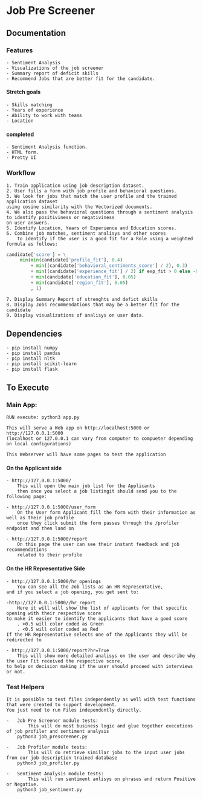 # Job Pre Screener

## Documentation

### Features

    - Sentiment Analysis
    - Visualizations of the job screener
    - Summary report of deficit skills
    - Recommend Jobs that are better fit for the candidate.

#### Stretch goals

    - Skills matching
    - Years of experience
    - Ability to work with teams
    - Location

#### completed

    - Sentiment Analysis function.
    - HTML form.
    - Pretty UI 

### Workflow

    1. Train application using job description dataset.
    2. User fills a form with job profile and behavioral questions.
    3. We look for jobs that match the user profile and the trained application dataset 
    using cosine similarity with the Vectorized documents.   
    4. We also pass the behavioral questions through a sentiment analysis to identify positiviness or negativiness 
    on user answers.
    5. Identify Location, Years of Experience and Education scores.
    6. Combine job matches, sentiment analisys and other scores 
        to identify if the user is a good fit for a Role using a weighted formula as follows:
   
   ```python 
   candidate['score'] = \
        min(min(candidate['profile_fit'], 0.4)
            + min((candidate['behavioral_sentiments_score'] / 2), 0.3)
            + min((candidate['experience_fit'] / 2) if exp_fit > 0 else -0.2, 0.2)
            + min(candidate['education_fit'], 0.05)
            + min(candidate['region_fit'], 0.05)
            , 1)
   ``` 
    
    7. Display Summary Report of strenghts and defict skills
    8. Display Jobs recommendations that may be a better fit for the candidate
    9. Display visualizations of analisys on user data.

## Dependencies

    - pip install numpy
    - pip install pandas
    - pip install nltk
    - pip install scikit-learn
    - pip install flask

## To Execute

### Main App:

    RUN execute: python3 app.py
    
    This will serve a Web app on http://localhost:5000 or http://127.0.0.1:5000
    (localhost or 127.0.0.1 can vary from computer to compueter depending on local configurations)
    
    This Webserver will have some pages to test the application

#### On the Applicant side

    - http://127.0.0.1:5000/
        This will open the main job list for the Applicants
        then once you select a job listingit should send you to the following page:
    
    - http://127.0.0.1:5000/user_form
        On the User form Applicant fill the form with their information as well as their job profile
        once they click submit the form passes through the /profiler endpoint and then land on
    
    - http://127.0.0.1:5000/report
        On this page the user can see their instant feedback and job recommendations
        related to their profile

#### On the HR Representative Side

    - http://127.0.0.1:5000/hr_openings
        You can see all the Job lists as an HR Representative,
    and if you select a job opening, you get sent to:
    
    -http://127.0.0.1:5000//hr_report 
        Here it will will show the list of applicants for that specific opening with their respective score
    to make it easier to identify the applicants that have a good score 
        . >0.5 will color coded as Green
        . <0.5 will color coded as Red
    If the HR Representative selects one of the Applicants they will be redirected to
    
    - http://127.0.0.1:5000/report?hr=True
        This will show more detailed analisys on the user and describe why the user Fit received the respective score, 
    to help on decision making if the user should proceed with interviews or not.


### Test Helpers
    It is possible to test files independently as well with test functions that were created to support development.
    You just need to run Files independently directly.

    -   Job Pre Screener module tests:
            This will do most business logic and glue together executions of job profiler and sentiment analysis
        python3 job_prescreener.py
    
    -   Job Profiler module tests:
            This will do retrieve simillar jobs to the input user jobs from our job description trained database 
        python3 job_profiler.py

    -   Sentiment Analysis module tests:
            This will run sentiment anlisys on phrases and return Positive or Negative.
        python3 job_sentiment.py
